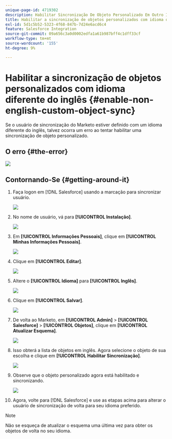 ```yaml
---
unique-page-id: 4719302
description: Habilitar Sincronização De Objeto Personalizado Em Outro Idioma - Documentação Do Marketo - Documentação Do Produto
title: Habilitar a sincronização de objetos personalizados com idioma diferente do inglês
exl-id: 5d1c5b52-5323-4f68-847b-7d24e6acd6c4
feature: Salesforce Integration
source-git-commit: 09a656c3a0d0002edfa1a61b987bff4c1dff33cf
workflow-type: tm+mt
source-wordcount: '155'
ht-degree: 9%

---
```


# Habilitar a sincronização de objetos personalizados com idioma diferente do inglês {#enable-non-english-custom-object-sync}

Se o usuário de sincronização do Marketo estiver definido com um idioma diferente do inglês, talvez ocorra um erro ao tentar habilitar uma sincronização de objeto personalizado.

## O erro {#the-error}

![](assets/image2014-12-10-13-3a17-3a51.png)

## Contornando-Se {#getting-around-it}

1. Faça logon em [!DNL Salesforce] usando a marcação para sincronizar usuário.

   ![](assets/image2014-12-10-13-3a18-3a1.png)

1. No nome de usuário, vá para **[!UICONTROL Instalação]**.

   ![](assets/image2014-12-10-13-3a18-3a11.png)

1. Em **[!UICONTROL Informações Pessoais]**, clique em **[!UICONTROL Minhas Informações Pessoais]**.

   ![](assets/image2014-12-10-13-3a18-3a22.png)

1. Clique em **[!UICONTROL Editar]**.

   ![](assets/image2014-12-10-13-3a18-3a32.png)

1. Altere o **[!UICONTROL Idioma]** para **[!UICONTROL Inglês]**.

   ![](assets/image2014-12-10-13-3a18-3a45.png)

1. Clique em **[!UICONTROL Salvar]**.

   ![](assets/image2014-12-10-13-3a18-3a55.png)

1. De volta ao Marketo, em **[!UICONTROL Admin]** > **[!UICONTROL Salesforce]** > **[!UICONTROL Objetos]**, clique em **[!UICONTROL Atualizar Esquema]**.

   ![](assets/image2014-12-10-13-3a19-3a6.png)

1. Isso obterá a lista de objetos em inglês. Agora selecione o objeto de sua escolha e clique em **[!UICONTROL Habilitar Sincronização]**.

   ![](assets/image2014-12-10-13-3a19-3a16.png)

1. Observe que o objeto personalizado agora está habilitado e sincronizando.

   ![](assets/image2014-12-10-13-3a19-3a26.png)

1. Agora, volte para [!DNL Salesforce] e use as etapas acima para alterar o usuário de sincronização de volta para seu idioma preferido.

>[!NOTE]
>
>Não se esqueça de atualizar o esquema uma última vez para obter os objetos de volta no seu idioma.
